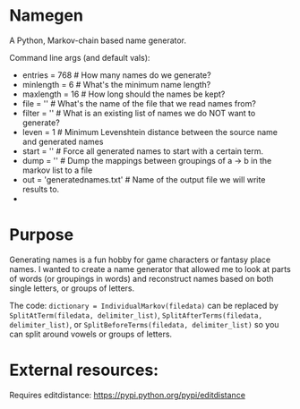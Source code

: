 # Namegen
A Python, Markov-chain based name generator.

Command line args (and default vals):

* entries   = 768   # How many names do we generate?
* minlength = 6     # What's the minimum name length?
* maxlength = 16    # How long should the names be kept?
* file      = ''    # What's the name of the file that we read names from?
* filter    = ''    # What is an existing list of names we do NOT want to generate?
* leven     = 1     # Minimum Levenshtein distance between the source name and generated names
* start     = ''    # Force all generated names to start with a certain term.
* dump      = ''    # Dump the mappings between groupings of a -> b in the markov list to a file
* out       = 'generatednames.txt' # Name of the output file we will write results to.
* 

# Purpose

Generating names is a fun hobby for game characters or fantasy place names.  I wanted to create a name generator that allowed me to look at parts of words (or groupings in words) and reconstruct names based on both single letters, or groups of letters.

The code: `dictionary = IndividualMarkov(filedata)` can be replaced by `SplitAtTerm(filedata, delimiter_list)`,  `SplitAfterTerms(filedata, delimiter_list)`,  or `SplitBeforeTerms(filedata, delimiter_list)` so you can split around vowels or groups of letters.


# External resources:
Requires editdistance: https://pypi.python.org/pypi/editdistance
